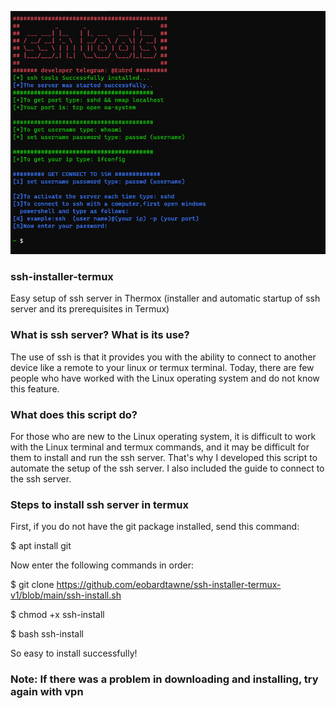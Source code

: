
![preview](preview.png "screenshot")



### ssh-installer-termux
Easy setup of ssh server in Thermox (installer and automatic startup of ssh server and its prerequisites in Termux)

### What is ssh server? What is its use?
The use of ssh is that it provides you with the ability to connect to another device like a remote to your linux or termux terminal.
Today, there are few people who have worked with the Linux operating system and do not know this feature.

### What does this script do?

For those who are new to the Linux operating system, it is difficult to work with the Linux terminal and termux commands, and it may be difficult for them to install and run the ssh server.
That's why I developed this script to automate the setup of the ssh server.
I also included the guide to connect to the ssh server.

### Steps to install ssh server in termux
First, if you do not have the git package installed, send this command:

$ apt install git 

Now enter the following commands in order:

$ git clone https://github.com/eobardtawne/ssh-installer-termux-v1/blob/main/ssh-install.sh

$ chmod +x ssh-install

$ bash ssh-install

So easy to install successfully!
### Note: If there was a problem in downloading and installing, try again with vpn


